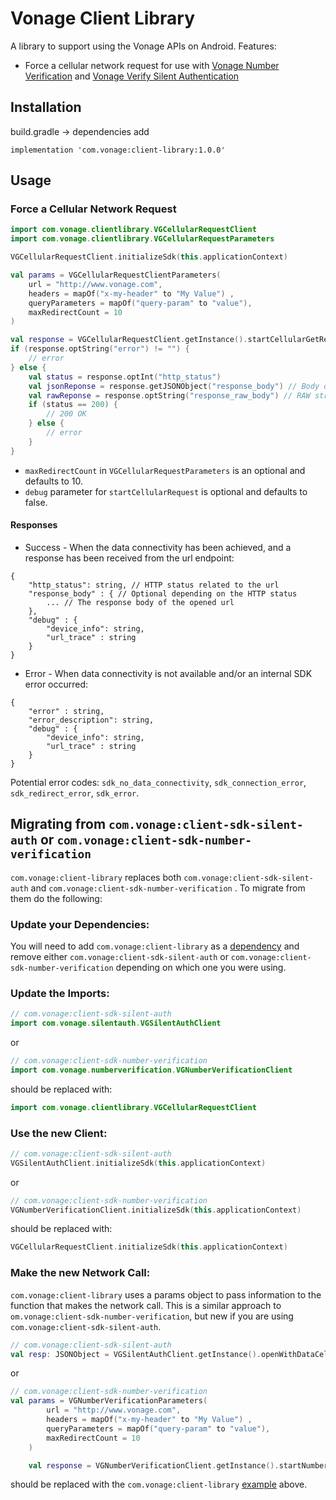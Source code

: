# Vonage Client Library

A library to support using the Vonage APIs on Android. Features:

* Force a cellular network request for use with [Vonage Number Verification](https://developer.vonage.com/en/number-verification/overview) and [Vonage Verify Silent Authentication](https://developer.vonage.com/en/verify/guides/silent-authentication)

## Installation

build.gradle -> dependencies add

```
implementation 'com.vonage:client-library:1.0.0'
```

## Usage

### Force a Cellular Network Request

```kotlin
import com.vonage.clientlibrary.VGCellularRequestClient
import com.vonage.clientlibrary.VGCellularRequestParameters

VGCellularRequestClient.initializeSdk(this.applicationContext)

val params = VGCellularRequestClientParameters(
    url = "http://www.vonage.com",
    headers = mapOf("x-my-header" to "My Value") ,
    queryParameters = mapOf("query-param" to "value"),
    maxRedirectCount = 10
)

val response = VGCellularRequestClient.getInstance().startCellularGetRequest(params, false)
if (response.optString("error") != "") {
    // error
} else {
    val status = response.optInt("http_status")
    val jsonReponse = response.getJSONObject("response_body") // Body of response parsed to JSON (NULL if not JSON)
    val rawReponse = response.optString("response_raw_body") // RAW string of response body (Only populated if not JSON)
    if (status == 200) {
        // 200 OK
    } else {
        // error
    }
}
```
* `maxRedirectCount` in `VGCellularRequestParameters` is an optional and defaults to 10.
* `debug` parameter for `startCellularRequest` is optional and defaults to false.

#### Responses

* Success - When the data connectivity has been achieved, and a response has been received from the url endpoint:
```
{
    "http_status": string, // HTTP status related to the url
    "response_body" : { // Optional depending on the HTTP status
        ... // The response body of the opened url
    },
    "debug" : {
        "device_info": string, 
        "url_trace" : string
    }
}
```

* Error - When data connectivity is not available and/or an internal SDK error occurred:

```
{
    "error" : string,
    "error_description": string,
    "debug" : {
        "device_info": string, 
        "url_trace" : string
    }
}
```

Potential error codes: `sdk_no_data_connectivity`, `sdk_connection_error`, `sdk_redirect_error`, `sdk_error`.

## Migrating from `com.vonage:client-sdk-silent-auth` or `com.vonage:client-sdk-number-verification`

`com.vonage:client-library` replaces both `com.vonage:client-sdk-silent-auth` and `com.vonage:client-sdk-number-verification`
. To migrate from them do the following:

### Update your Dependencies:

You will need to add `com.vonage:client-library` as a [dependency](#installation) and remove either `com.vonage:client-sdk-silent-auth` or `com.vonage:client-sdk-number-verification`
 depending on which one you were using. 

### Update the Imports:

```kotlin
// com.vonage:client-sdk-silent-auth
import com.vonage.silentauth.VGSilentAuthClient
``` 

or

```kotlin
// com.vonage:client-sdk-number-verification
import com.vonage.numberverification.VGNumberVerificationClient
``` 
 
should be replaced with:

```kotlin
import com.vonage.clientlibrary.VGCellularRequestClient
```

### Use the new Client:

```kotlin
// com.vonage:client-sdk-silent-auth
VGSilentAuthClient.initializeSdk(this.applicationContext)
``` 

or

```kotlin
// com.vonage:client-sdk-number-verification
VGNumberVerificationClient.initializeSdk(this.applicationContext)
``` 
 
should be replaced with:

```kotlin
VGCellularRequestClient.initializeSdk(this.applicationContext)
```

### Make the new Network Call:

`com.vonage:client-library` uses a params object to pass information to the function that makes the network call. This is a similar approach to `om.vonage:client-sdk-number-verification`, but new if you are using `com.vonage:client-sdk-silent-auth`.

```kotlin
// com.vonage:client-sdk-silent-auth
val resp: JSONObject = VGSilentAuthClient.getInstance().openWithDataCellular(URL(endpoint), false)
```

or 

```kotlin
// com.vonage:client-sdk-number-verification
val params = VGNumberVerificationParameters(
        url = "http://www.vonage.com",
        headers = mapOf("x-my-header" to "My Value") ,
        queryParameters = mapOf("query-param" to "value"),
        maxRedirectCount = 10
    )

    val response = VGNumberVerificationClient.getInstance().startNumberVerification(params, true)
```

should be replaced with the `com.vonage:client-library` [example](#force-a-cellular-network-request) above.
